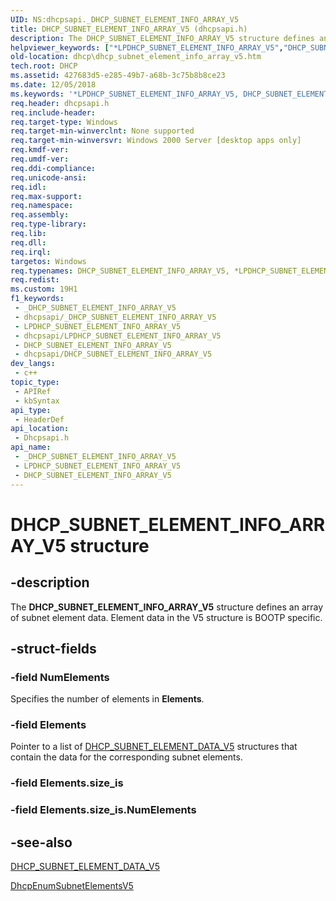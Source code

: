 ```yaml
---
UID: NS:dhcpsapi._DHCP_SUBNET_ELEMENT_INFO_ARRAY_V5
title: DHCP_SUBNET_ELEMENT_INFO_ARRAY_V5 (dhcpsapi.h)
description: The DHCP_SUBNET_ELEMENT_INFO_ARRAY_V5 structure defines an array of subnet element data. Element data in the V5 structure is BOOTP specific.
helpviewer_keywords: ["*LPDHCP_SUBNET_ELEMENT_INFO_ARRAY_V5","DHCP_SUBNET_ELEMENT_INFO_ARRAY_V5","DHCP_SUBNET_ELEMENT_INFO_ARRAY_V5 structure [DHCP]","LPDHCP_SUBNET_ELEMENT_INFO_ARRAY_V5","LPDHCP_SUBNET_ELEMENT_INFO_ARRAY_V5 structure pointer [DHCP]","dhcp.dhcp_subnet_element_info_array_v5","dhcpsapi/LPDHCP_SUBNET_ELEMENT_INFO_ARRAY_V5","dhcpsapi/_DHCP_SUBNET_ELEMENT_INFO_ARRAY_V5"]
old-location: dhcp\dhcp_subnet_element_info_array_v5.htm
tech.root: DHCP
ms.assetid: 427683d5-e285-49b7-a68b-3c75b8b8ce23
ms.date: 12/05/2018
ms.keywords: '*LPDHCP_SUBNET_ELEMENT_INFO_ARRAY_V5, DHCP_SUBNET_ELEMENT_INFO_ARRAY_V5, DHCP_SUBNET_ELEMENT_INFO_ARRAY_V5 structure [DHCP], LPDHCP_SUBNET_ELEMENT_INFO_ARRAY_V5, LPDHCP_SUBNET_ELEMENT_INFO_ARRAY_V5 structure pointer [DHCP], dhcp.dhcp_subnet_element_info_array_v5, dhcpsapi/LPDHCP_SUBNET_ELEMENT_INFO_ARRAY_V5, dhcpsapi/_DHCP_SUBNET_ELEMENT_INFO_ARRAY_V5'
req.header: dhcpsapi.h
req.include-header: 
req.target-type: Windows
req.target-min-winverclnt: None supported
req.target-min-winversvr: Windows 2000 Server [desktop apps only]
req.kmdf-ver: 
req.umdf-ver: 
req.ddi-compliance: 
req.unicode-ansi: 
req.idl: 
req.max-support: 
req.namespace: 
req.assembly: 
req.type-library: 
req.lib: 
req.dll: 
req.irql: 
targetos: Windows
req.typenames: DHCP_SUBNET_ELEMENT_INFO_ARRAY_V5, *LPDHCP_SUBNET_ELEMENT_INFO_ARRAY_V5
req.redist: 
ms.custom: 19H1
f1_keywords:
 - _DHCP_SUBNET_ELEMENT_INFO_ARRAY_V5
 - dhcpsapi/_DHCP_SUBNET_ELEMENT_INFO_ARRAY_V5
 - LPDHCP_SUBNET_ELEMENT_INFO_ARRAY_V5
 - dhcpsapi/LPDHCP_SUBNET_ELEMENT_INFO_ARRAY_V5
 - DHCP_SUBNET_ELEMENT_INFO_ARRAY_V5
 - dhcpsapi/DHCP_SUBNET_ELEMENT_INFO_ARRAY_V5
dev_langs:
 - c++
topic_type:
 - APIRef
 - kbSyntax
api_type:
 - HeaderDef
api_location:
 - Dhcpsapi.h
api_name:
 - _DHCP_SUBNET_ELEMENT_INFO_ARRAY_V5
 - LPDHCP_SUBNET_ELEMENT_INFO_ARRAY_V5
 - DHCP_SUBNET_ELEMENT_INFO_ARRAY_V5
---
```


# DHCP_SUBNET_ELEMENT_INFO_ARRAY_V5 structure


## -description

The <b>DHCP_SUBNET_ELEMENT_INFO_ARRAY_V5</b> structure defines an array of subnet element data. Element data in the V5 structure is BOOTP specific.

## -struct-fields

### -field NumElements

Specifies the number of elements in <b>Elements</b>.

### -field Elements

Pointer to a list of <a href="/windows/desktop/api/dhcpsapi/ns-dhcpsapi-dhcp_subnet_element_data_v5">DHCP_SUBNET_ELEMENT_DATA_V5</a> structures that contain the data for the corresponding subnet elements.

### -field Elements.size_is

### -field Elements.size_is.NumElements

## -see-also

<a href="/windows/desktop/api/dhcpsapi/ns-dhcpsapi-dhcp_subnet_element_data_v5">DHCP_SUBNET_ELEMENT_DATA_V5</a>



<a href="/previous-versions/windows/desktop/api/dhcpsapi/nf-dhcpsapi-dhcpenumsubnetelementsv5">DhcpEnumSubnetElementsV5</a>

